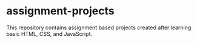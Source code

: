# assignment-projects
This repository contains assignment based projects created after learning basic HTML, CSS, and JavaScript.

